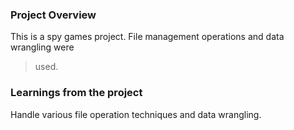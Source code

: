 ### Project Overview

 This is a spy games project. File management operations and data wrangling were 

> used.


### Learnings from the project

 Handle various file operation techniques and data wrangling.


